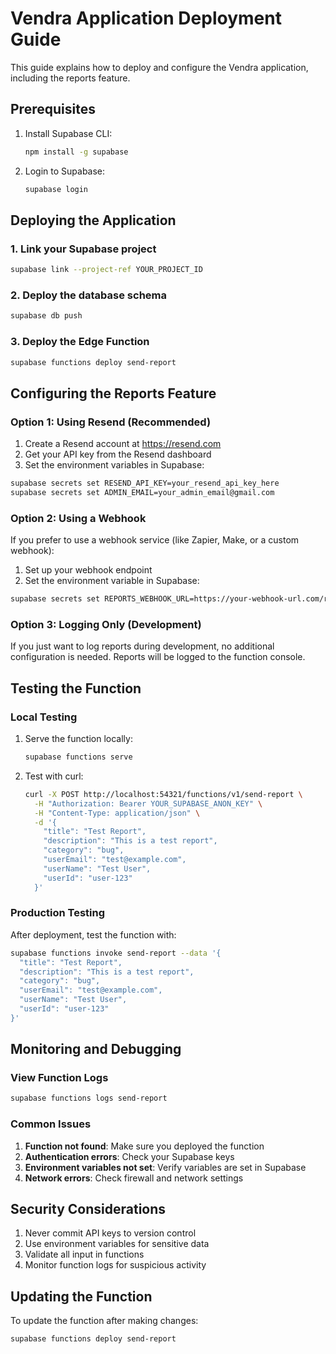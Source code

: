 # Vendra Application Deployment Guide

This guide explains how to deploy and configure the Vendra application, including the reports feature.

## Prerequisites

1. Install Supabase CLI:
   ```bash
   npm install -g supabase
   ```

2. Login to Supabase:
   ```bash
   supabase login
   ```

## Deploying the Application

### 1. Link your Supabase project

```bash
supabase link --project-ref YOUR_PROJECT_ID
```

### 2. Deploy the database schema

```bash
supabase db push
```

### 3. Deploy the Edge Function

```bash
supabase functions deploy send-report
```

## Configuring the Reports Feature

### Option 1: Using Resend (Recommended)

1. Create a Resend account at https://resend.com
2. Get your API key from the Resend dashboard
3. Set the environment variables in Supabase:

```bash
supabase secrets set RESEND_API_KEY=your_resend_api_key_here
supabase secrets set ADMIN_EMAIL=your_admin_email@gmail.com
```

### Option 2: Using a Webhook

If you prefer to use a webhook service (like Zapier, Make, or a custom webhook):

1. Set up your webhook endpoint
2. Set the environment variable in Supabase:

```bash
supabase secrets set REPORTS_WEBHOOK_URL=https://your-webhook-url.com/reports
```

### Option 3: Logging Only (Development)

If you just want to log reports during development, no additional configuration is needed. Reports will be logged to the function console.

## Testing the Function

### Local Testing

1. Serve the function locally:
   ```bash
   supabase functions serve
   ```

2. Test with curl:
   ```bash
   curl -X POST http://localhost:54321/functions/v1/send-report \
     -H "Authorization: Bearer YOUR_SUPABASE_ANON_KEY" \
     -H "Content-Type: application/json" \
     -d '{
       "title": "Test Report",
       "description": "This is a test report",
       "category": "bug",
       "userEmail": "test@example.com",
       "userName": "Test User",
       "userId": "user-123"
     }'
   ```

### Production Testing

After deployment, test the function with:

```bash
supabase functions invoke send-report --data '{
  "title": "Test Report",
  "description": "This is a test report",
  "category": "bug",
  "userEmail": "test@example.com",
  "userName": "Test User",
  "userId": "user-123"
}'
```

## Monitoring and Debugging

### View Function Logs

```bash
supabase functions logs send-report
```

### Common Issues

1. **Function not found**: Make sure you deployed the function
2. **Authentication errors**: Check your Supabase keys
3. **Environment variables not set**: Verify variables are set in Supabase
4. **Network errors**: Check firewall and network settings

## Security Considerations

1. Never commit API keys to version control
2. Use environment variables for sensitive data
3. Validate all input in functions
4. Monitor function logs for suspicious activity

## Updating the Function

To update the function after making changes:

```bash
supabase functions deploy send-report
```